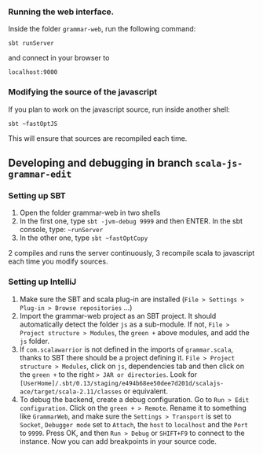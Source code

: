 ### Running the web interface.

Inside the folder `grammar-web`, run the following command:

`sbt runServer`

and connect in your browser to

`localhost:9000`

### Modifying the source of the javascript

If you plan to work on the javascript source, run inside another shell:

`sbt ~fastOptJS`

This will ensure that sources are recompiled each time.


## Developing and debugging in branch `scala-js-grammar-edit`

### Setting up SBT

1. Open the folder grammar-web in two shells
2. In the first one, type
   `sbt -jvm-debug 9999` and then ENTER. In the sbt console, type:
   `~runServer`
3. In the other one, type
   `sbt ~fastOptCopy`

2 compiles and runs the server continuously, 3 recompile scala to javascript each time you modify sources.

### Setting up IntelliJ
1. Make sure the SBT and scala plug-in are installed (`File > Settings > Plug-in > Browse repositories` ...)
2. Import the grammar-web project as an SBT project. It should automatically detect the folder `js` as a sub-module. If not, `File > Project structure > Modules`, the `green +` above modules, and add the `js` folder.
3. If `com.scalawarrior` is not defined in the imports of `grammar.scala`, thanks to SBT there should be a project defining it. `File > Project structure > Modules`, click on `js`, dependencies tab and then click on the `green +` to the right `> JAR or directories`. Look for `[UserHome]/.sbt/0.13/staging/e494b68ee50dee7d201d/scalajs-ace/target/scala-2.11/classes` or equivalent.
4. To debug the backend, create a debug configuration. Go to `Run > Edit configuration`. Click on the `green + > Remote`. Rename it to something like `GrammarWeb`, and make sure the `Settings > Transport` is set to `Socket`, `Debugger mode` set to `Attach`, the `host` to `localhost` and the `Port` to `9999`. Press OK, and then `Run > Debug` or `SHIFT+F9` to connect to the instance. Now you can add breakpoints in your source code.
